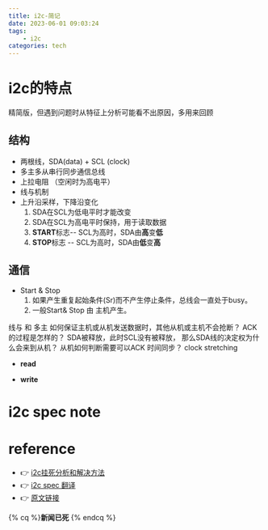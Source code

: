 ```yaml
---
title: i2c-简记
date: 2023-06-01 09:03:24
tags: 
	- i2c
categories: tech
---
```


# i2c的特点

精简版，但遇到问题时从特征上分析可能看不出原因，多用来回顾

## 结构

- 两根线，SDA(data) + SCL (clock)
- 多主多从串行同步通信总线
- 上拉电阻 （空闲时为高电平）
- 线与机制
- 上升沿采样，下降沿变化
	1. SDA在SCL为低电平时才能改变
	2. SDA在SCL为高电平时保持，用于读取数据
	3. **START**标志-- SCL为高时，SDA由**高**变**低**
	4. **STOP**标志 -- SCL为高时，SDA由**低**变**高**

## 通信

+ Start & Stop
	1. 如果产生重复起始条件(Sr)而不产生停止条件，总线会一直处于busy。
	2. 一般Start& Stop 由 主机产生。

线与 和 多主
如何保证主机或从机发送数据时，其他从机或主机不会抢断？
ACK的过程是怎样的？ SDA被释放，此时SCL没有被释放， 那么SDA线的决定权为什么会来到从机？ 从机如何判断需要可以ACK
时间同步？  clock stretching

- **read**

- **write**

# i2c spec note

# **reference**

- :point_right: [i2c挂死分析和解决方法](https://www.jianshu.com/p/95f53ca2724e)
- :point_right: [i2c spec 翻译](https://zhuanlan.zhihu.com/p/149364473)
- :point_right: [原文链接](https://www.nxp.com.cn/docs/en/user-guide/UM10204.pdf)

{% cq %}**新闻已死**  {% endcq %}
